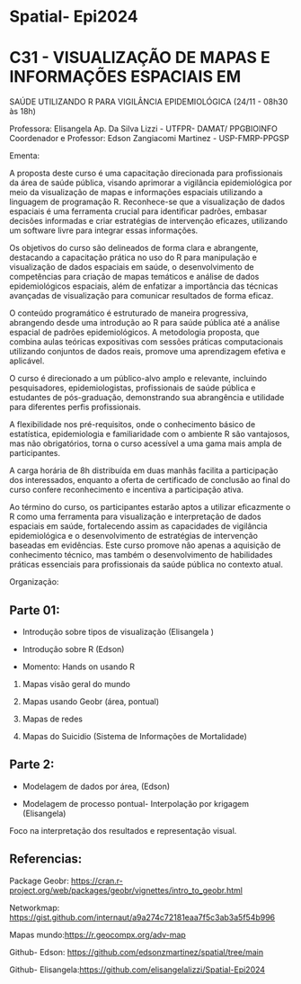 # Spatial- Epi2024
# C31 - VISUALIZAÇÃO DE MAPAS E INFORMAÇÕES ESPACIAIS EM
SAÚDE UTILIZANDO R PARA VIGILÂNCIA EPIDEMIOLÓGICA (24/11 - 08h30 às 18h)

Professora: Elisangela Ap. Da Silva Lizzi - UTFPR- DAMAT/ PPGBIOINFO
Coordenador e Professor: Edson Zangiacomi Martinez - USP-FMRP-PPGSP



Ementa:

A proposta deste curso é uma capacitação direcionada para profissionais da área
de saúde pública, visando aprimorar a vigilância epidemiológica por meio da
visualização de mapas e informações espaciais utilizando a linguagem de
programação R. Reconhece-se que a visualização de dados espaciais é uma
ferramenta crucial para identificar padrões, embasar decisões informadas e
criar estratégias de intervenção eficazes, utilizando um software livre para
integrar essas informações.

Os objetivos do curso são delineados de forma clara e abrangente, destacando a
capacitação prática no uso do R para manipulação e visualização de dados
espaciais em saúde, o desenvolvimento de competências para criação de mapas
temáticos e análise de dados epidemiológicos espaciais, além de enfatizar a
importância das técnicas avançadas de visualização para comunicar resultados de
forma eficaz.

O conteúdo programático é estruturado de maneira progressiva, abrangendo desde
uma introdução ao R para saúde pública até a análise espacial de padrões
epidemiológicos. A metodologia proposta, que combina aulas teóricas expositivas
com sessões práticas computacionais utilizando conjuntos de dados reais,
promove uma aprendizagem efetiva e aplicável.

O curso é direcionado a um público-alvo amplo e relevante, incluindo
pesquisadores, epidemiologistas, profissionais de saúde pública e estudantes de
pós-graduação, demonstrando sua abrangência e utilidade para diferentes perfis
profissionais.

A flexibilidade nos pré-requisitos, onde o conhecimento básico de estatística,
epidemiologia e familiaridade com o ambiente R são vantajosos, mas não
obrigatórios, torna o curso acessível a uma gama mais ampla de participantes.

A carga horária de 8h distribuída em duas manhãs facilita a participação dos
interessados, enquanto a oferta de certificado de conclusão ao final do curso
confere reconhecimento e incentiva a participação ativa.

Ao término do curso, os participantes estarão aptos a utilizar eficazmente o R
como uma ferramenta para visualização e interpretação de dados espaciais em
saúde, fortalecendo assim as capacidades de vigilância epidemiológica e o
desenvolvimento de estratégias de intervenção baseadas em evidências. Este
curso promove não apenas a aquisição de conhecimento técnico, mas também o
desenvolvimento de habilidades práticas essenciais para profissionais da saúde
pública no contexto atual.

Organização:
## Parte 01:
- Introdução sobre tipos de visualização (Elisangela )
- Introdução sobre R (Edson)


- Momento: Hands on usando R
1. Mapas visão geral do mundo

2. Mapas usando Geobr (área, pontual)
3. Mapas de redes

4. Mapas do Suicidio (Sistema de Informações de Mortalidade)

## Parte 2:
- Modelagem de dados por área, (Edson)

- Modelagem de processo pontual- Interpolação por krigagem (Elisangela)
 
Foco na interpretação dos resultados e representação visual.








## Referencias:
Package Geobr: https://cran.r-project.org/web/packages/geobr/vignettes/intro_to_geobr.html

Networkmap: https://gist.github.com/internaut/a9a274c72181eaa7f5c3ab3a5f54b996

Mapas mundo:https://r.geocompx.org/adv-map

Github- Edson: https://github.com/edsonzmartinez/spatial/tree/main

Github- Elisangela:https://github.com/elisangelalizzi/Spatial-Epi2024


